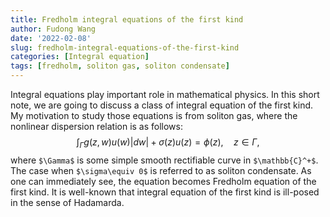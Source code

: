 ```yaml
---
title: Fredholm integral equations of the first kind
author: Fudong Wang
date: '2022-02-08'
slug: fredholm-integral-equations-of-the-first-kind
categories: [Integral equation]
tags: [fredholm, soliton gas, soliton condensate]
---
```


Integral equations play important role in mathematical physics. In this short note, we are going to discuss a class of integral equation of the first kind. My motivation to study those equations is from soliton gas, where the nonlinear dispersion relation is as follows:
$$\int_\Gamma g(z,w)u(w)|dw|+\sigma(z)u(z)=\phi(z),\quad z\in \Gamma,$$
where `$\Gamma$` is some simple smooth rectifiable curve in `$\mathbb{C}^+$`. The case when `$\sigma\equiv 0$` is referred to as soliton condensate. As one can immediately see, the equation becomes Fredholm equation of the first kind. It is well-known that integral equation of the first kind is ill-posed in the sense of Hadamarda. 